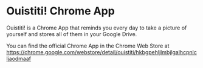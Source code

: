 Ouistiti! Chrome App
====================

Ouistiti! is a Chrome App that reminds you every day to take a picture of yourself and stores all of them in your Google Drive.

You can find the official Chrome App in the Chrome Web Store at https://chrome.google.com/webstore/detail/ouistiti/hkbgpehljlmbjlgalhcpnlcljaodmaaf
